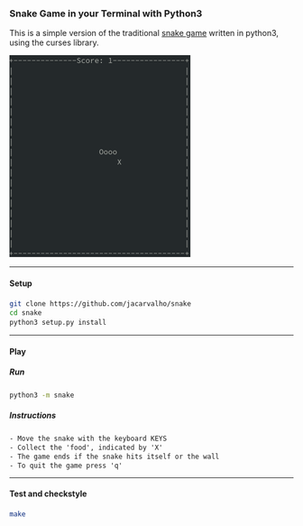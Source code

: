 ### Snake Game in your Terminal with Python3

This is a simple version of the traditional [snake game](https://en.wikipedia.org/wiki/Snake_(video_game_genre)) written in python3, using the curses library.

![snake_game](./img/snake_clip.gif)

---


#### Setup
```bash
git clone https://github.com/jacarvalho/snake
cd snake
python3 setup.py install
```

---

#### Play

##### Run

```bash
python3 -m snake
```

##### Instructions

```
- Move the snake with the keyboard KEYS
- Collect the 'food', indicated by 'X'
- The game ends if the snake hits itself or the wall
- To quit the game press 'q'
```

---

#### Test and checkstyle

```bash
make
```


